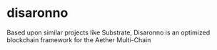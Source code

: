 # disaronno
Based upon similar projects like Substrate, Disaronno is an optimized blockchain framework for the Aether Multi-Chain
